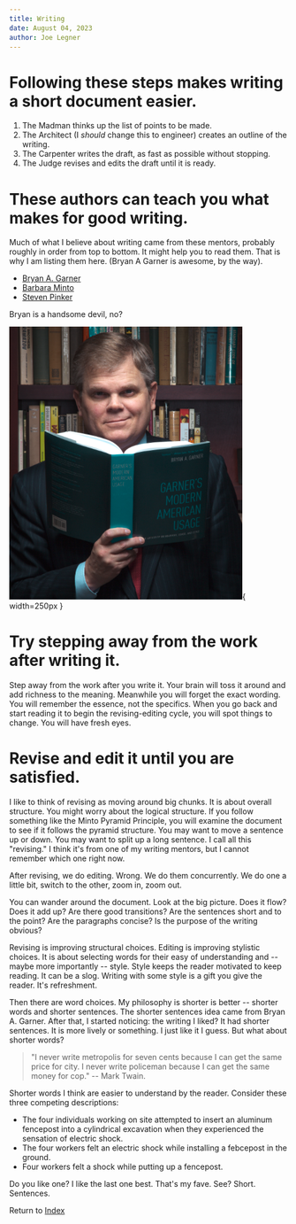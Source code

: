 ```yaml
---
title: Writing
date: August 04, 2023
author: Joe Legner
---
```


# Following these steps makes writing a short document easier.

1. The Madman thinks up the list of points to be made.
2. The Architect (I *should* change this to engineer) creates an outline of the writing.
3. The Carpenter writes the draft, as fast as possible without stopping. 
4. The Judge revises and edits the draft until it is ready.

# These authors can teach you what makes for good writing.

Much of what I believe about writing came from these mentors, probably roughly in order from top to bottom. It might help you to read them. That is why I am listing them here. (Bryan A Garner is awesome, by the way).

- [Bryan A. Garner](https://en.wikipedia.org/wiki/Bryan_A._Garner)
- [Barbara Minto](https://en.wikipedia.org/wiki/Barbara_Minto)
- [Steven Pinker](https://en.wikipedia.org/wiki/Steven_Pinker)

Bryan is a handsome devil, no?

![Bryan A. Garner](images/bryan-a-garner.png){ width=250px }

# Try stepping away from the work after writing it. 

Step away from the work after you write it. Your brain will toss it around and add richness to the meaning. Meanwhile you will forget the exact wording. You will remember the essence, not the specifics. When you go back and start reading it to begin the revising-editing cycle, you will spot things to change. You will have fresh eyes.

# Revise and edit it until you are satisfied.

I like to think of revising as moving around big chunks. It is about overall structure. You might worry about the logical structure. If you follow something like the Minto Pyramid Principle, you will examine the document to see if it follows the pyramid structure. You may want to move a sentence up or down. You may want to split up a long sentence. I call all this "revising." I think it's from one of my writing mentors, but I cannot remember which one right now.

After revising, we do editing. Wrong. We do them concurrently. We do one a little bit, switch to the other, zoom in, zoom out. 

You can wander around the document. Look at the big picture. Does it flow? Does it add up? Are there good transitions? Are the sentences short and to the point? Are the paragraphs concise? Is the purpose of the writing obvious? 

Revising is improving structural choices. Editing is improving stylistic choices. It is about selecting words for their easy of understanding and -- maybe more importantly -- style. Style keeps the reader motivated to keep reading. It can be a slog. Writing with some style is a gift you give the reader. It's refreshment. 

Then there are word choices. My philosophy is shorter is better -- shorter words and shorter sentences. The shorter sentences idea came from Bryan A. Garner. After that, I started noticing: the writing I liked? It had shorter sentences. It is more lively or something. I just like it I guess. But what about shorter words?

> "I never write metropolis for seven cents because I can get the same price for city. I never write policeman because I can get the same money for cop." -- Mark Twain.

Shorter words I think are easier to understand by the reader. Consider these three competing descriptions:

- The four individuals working on site attempted to insert an aluminum fencepost into a cylindrical excavation when they experienced the sensation of electric shock.
- The four workers felt an electric shock while installing a febcepost in the ground.
- Four workers felt a shock while putting up a fencepost. 

Do you like one? I like the last one best. That's my fave. See? Short. Sentences.

Return to [Index](index.html)
